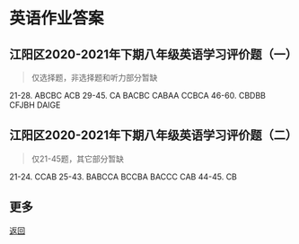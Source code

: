 # 英语作业答案
## 江阳区2020-2021年下期八年级英语学习评价题（一）
> 仅选择题，非选择题和听力部分暂缺

21-28. ABCBC ACB
29-45. CA BACBC CABAA CCBCA
46-60. CBDBB CFJBH DAIGE

## 江阳区2020-2021年下期八年级英语学习评价题（二）
> 仅21-45题，其它部分暂缺

21-24. CCAB
25-43. BABCCA BCCBA BACCC CAB
44-45. CB

## 更多
<a href="/HA210610">返回</a>
